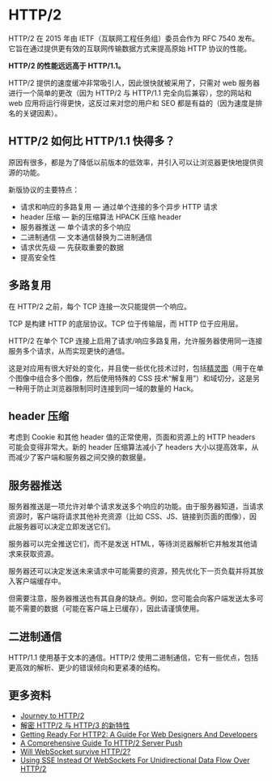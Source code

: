 # HTTP/2

HTTP/2 在 2015 年由 IETF（互联网工程任务组）委员会作为 RFC 7540 发布。它旨在通过提供更有效的互联网传输数据方式来提高原始 HTTP 协议的性能。

**HTTP/2 的性能远远高于 HTTP/1.1。**

HTTP/2 提供的速度缓冲非常吸引人，因此很快就被采用了，只需对 web 服务器进行一个简单的更改（因为 HTTP/2 与 HTTP/1.1 完全向后兼容），您的网站和 web 应用将运行得更快，这反过来对您的用户和 SEO 都是有益的（因为速度是排名的关键因素）。

## HTTP/2 如何比 HTTP/1.1 快得多？

原因有很多，都是为了降低以前版本的低效率，并引入可以让浏览器更快地提供资源的功能。

新版协议的主要特点：

- 请求和响应的多路复用 — 通过单个连接的多个异步 HTTP 请求
- header 压缩 — 新的压缩算法 HPACK 压缩 header
- 服务器推送 — 单个请求的多个响应
- 二进制通信 — 文本通信替换为二进制通信
- 请求优先级 — 先获取重要的数据
- 提高安全性

## 多路复用

在 HTTP/2 之前，每个 TCP 连接一次只能提供一个响应。

TCP 是构建 HTTP 的底层协议。TCP 位于传输层，而 HTTP 位于应用层。

HTTP/2 在单个 TCP 连接上启用了请求/响应多路复用，允许服务器使用同一连接服务多个请求，从而实现更快的通信。

这是对应用有很大好处的变化，并且使一些优化技术过时，包括[精灵图](https://github.com/lio-zero/blog/blob/main/CSS/CSS%20Reset%20%E4%B8%8E%20Sprites.md#%E4%BB%80%E4%B9%88%E6%98%AF%E7%B2%BE%E7%81%B5%E5%9B%BEcss-sprites%E5%85%B6%E4%BC%98%E7%BC%BA%E7%82%B9%E4%BB%A5%E5%8F%8A%E5%A6%82%E4%BD%95%E5%AE%9E%E7%8E%B0)（用于在单个图像中组合多个图像，然后使用特殊的 CSS 技术“解复用”）和域切分，这是另一种用于防止浏览器限制同时连接到同一域的数量的 Hack。

## header 压缩

考虑到 Cookie 和其他 header 值的正常使用，页面和资源上的 HTTP headers 可能会变得非常大。新的 header 压缩算法减小了 headers 大小以提高效率，从而减少了客户端和服务器之间交换的数据量。

## 服务器推送

服务器推送是一项允许对单个请求发送多个响应的功能。由于服务器知道，当请求资源时，客户端将请求其他补充资源（比如 CSS、JS、链接到页面的图像），因此服务器可以决定立即发送它们。

服务器可以完全推送它们，而不是发送 HTML，等待浏览器解析它并触发其他请求来获取资源。

服务器还可以决定发送未来请求中可能需要的资源，预先优化下一页负载并将其放入客户端缓存中。

但需要注意，服务器推送也有其自身的缺点。例如，您可能会向客户端发送太多可能不需要的数据（可能在客户端上已缓存），因此请谨慎使用。

## 二进制通信

HTTP/1.1 使用基于文本的通信。HTTP/2 使用二进制通信，它有一些优点，包括更高效的解析、更少的错误倾向和更紧凑的结构。

## 更多资料

- [Journey to HTTP/2](https://kamranahmed.info/blog/2016/08/13/http-in-depth)
- [解密 HTTP/2 与 HTTP/3 的新特性](https://juejin.cn/post/6844903968380813325)
- [Getting Ready For HTTP2: A Guide For Web Designers And Developers](https://www.smashingmagazine.com/2016/02/getting-ready-for-http2/)
- [A Comprehensive Guide To HTTP/2 Server Push](https://www.smashingmagazine.com/2017/04/guide-http2-server-push/)
- [Will WebSocket survive HTTP/2?](https://www.infoq.com/articles/websocket-and-http2-coexist/)
- [Using SSE Instead Of WebSockets For Unidirectional Data Flow Over HTTP/2](https://www.smashingmagazine.com/2018/02/sse-websockets-data-flow-http2/)
